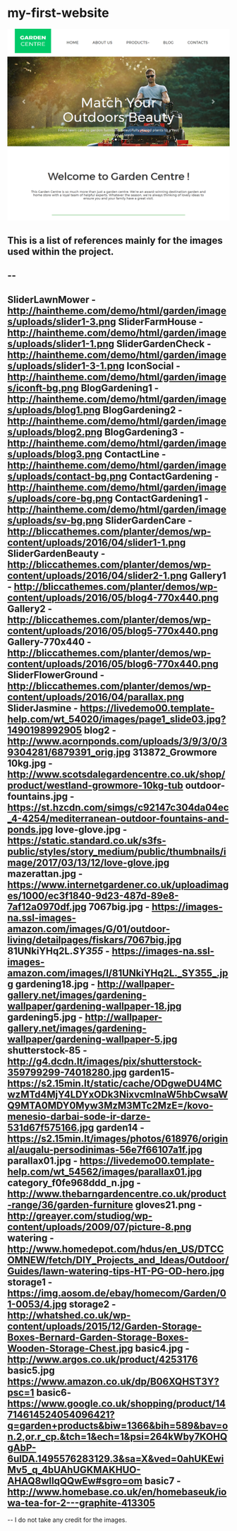 # my-first-website

![screenshot.png](ScreenshootWebsiteCover.png)

This is a list of references mainly for the images used within the project.
--
--
--

SliderLawnMower - http://haintheme.com/demo/html/garden/images/uploads/slider1-3.png
SliderFarmHouse - http://haintheme.com/demo/html/garden/images/uploads/slider1-1.png
SliderGardenCheck - http://haintheme.com/demo/html/garden/images/uploads/slider1-3-1.png
IconSocial - http://haintheme.com/demo/html/garden/images/iconft-bg.png
BlogGardening1 - http://haintheme.com/demo/html/garden/images/uploads/blog1.png
BlogGardening2 - http://haintheme.com/demo/html/garden/images/uploads/blog2.png
BlogGardening3 - http://haintheme.com/demo/html/garden/images/uploads/blog3.png
ContactLine - http://haintheme.com/demo/html/garden/images/uploads/contact-bg.png
ContactGardening - http://haintheme.com/demo/html/garden/images/uploads/core-bg.png
ContactGardening1 - http://haintheme.com/demo/html/garden/images/uploads/sv-bg.png
SliderGardenCare - http://bliccathemes.com/planter/demos/wp-content/uploads/2016/04/slider1-1.png
SliderGardenBeauty - http://bliccathemes.com/planter/demos/wp-content/uploads/2016/04/slider2-1.png
Gallery1 - http://bliccathemes.com/planter/demos/wp-content/uploads/2016/05/blog4-770x440.png
Gallery2 - http://bliccathemes.com/planter/demos/wp-content/uploads/2016/05/blog5-770x440.png
Gallery-770x440 - http://bliccathemes.com/planter/demos/wp-content/uploads/2016/05/blog6-770x440.png
SliderFlowerGround - http://bliccathemes.com/planter/demos/wp-content/uploads/2016/04/parallax.png
SliderJasmine - https://livedemo00.template-help.com/wt_54020/images/page1_slide03.jpg?1490198992905
blog2  - http://www.acornponds.com/uploads/3/9/3/0/39304281/6879391_orig.jpg
313872_Growmore 10kg.jpg - http://www.scotsdalegardencentre.co.uk/shop/product/westland-growmore-10kg-tub
outdoor-fountains.jpg - https://st.hzcdn.com/simgs/c92147c304da04ec_4-4254/mediterranean-outdoor-fountains-and-ponds.jpg
love-glove.jpg - https://static.standard.co.uk/s3fs-public/styles/story_medium/public/thumbnails/image/2017/03/13/12/love-glove.jpg
mazerattan.jpg - https://www.internetgardener.co.uk/uploadimages/1000/ec3f1840-9d23-487d-89e8-7af12a0970df.jpg
7067big.jpg - https://images-na.ssl-images-amazon.com/images/G/01/outdoor-living/detailpages/fiskars/7067big.jpg
81UNkiYHq2L._SY355_ - https://images-na.ssl-images-amazon.com/images/I/81UNkiYHq2L._SY355_.jpg
gardening18.jpg - http://wallpaper-gallery.net/images/gardening-wallpaper/gardening-wallpaper-18.jpg
gardening5.jpg - http://wallpaper-gallery.net/images/gardening-wallpaper/gardening-wallpaper-5.jpg
shutterstock-85 - http://g4.dcdn.lt/images/pix/shutterstock-359799299-74018280.jpg
garden15- https://s2.15min.lt/static/cache/ODgweDU4MCwzMTd4MjY4LDYxODk3NixvcmlnaW5hbCwsaWQ9MTA0MDY0Myw3MzM3MTc2MzE=/kovo-menesio-darbai-sode-ir-darze-531d67f575166.jpg
garden14 - https://s2.15min.lt/images/photos/618976/original/augalu-persodinimas-56e7f66107a1f.jpg
parallax01.jpg - https://livedemo00.template-help.com/wt_54562/images/parallax01.jpg
category_f0fe968ddd_n.jpg - http://www.thebarngardencentre.co.uk/product-range/36/garden-furniture
gloves21.png - http://greayer.com/studiog/wp-content/uploads/2009/07/picture-8.png
watering - http://www.homedepot.com/hdus/en_US/DTCCOMNEW/fetch/DIY_Projects_and_Ideas/Outdoor/Guides/lawn-watering-tips-HT-PG-OD-hero.jpg
storage1 - https://img.aosom.de/ebay/homecom/Garden/01-0053/4.jpg
storage2 - http://whatshed.co.uk/wp-content/uploads/2015/12/Garden-Storage-Boxes-Bernard-Garden-Storage-Boxes-Wooden-Storage-Chest.jpg
basic4.jpg - http://www.argos.co.uk/product/4253176
basic5.jpg https://www.amazon.co.uk/dp/B06XQHST3Y?psc=1
basic6- https://www.google.co.uk/shopping/product/14714614524054096421?q=garden+products&biw=1366&bih=589&bav=on.2,or.r_cp.&tch=1&ech=1&psi=264kWby7KOHQgAbP-6uIDA.1495576283129.3&sa=X&ved=0ahUKEwiMv5_q_4bUAhUGKMAKHUO-AHAQ8wIIqQQwEw#sgro=om
basic7 - http://www.homebase.co.uk/en/homebaseuk/iowa-tea-for-2---graphite-413305
--
--
I do not take any credit for the images.
